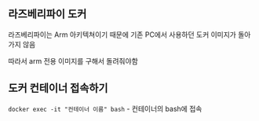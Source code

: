## 라즈베리파이 도커
라즈베리파이는 Arm 아키텍쳐이기 때문에 기존 PC에서 사용하던 도커 이미지가 돌아가지 않음

따라서 arm 전용 이미지를 구해서 돌려줘야함

## 도커 컨테이너 접속하기
`docker exec -it "컨테이너 이름" bash` - 컨테이너의 bash에 접속